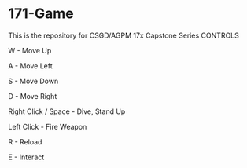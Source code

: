 # 171-Game
This is the repository for CSGD/AGPM 17x Capstone Series
CONTROLS



W - Move Up

A - Move Left

S - Move Down

D - Move Right



Right Click / Space - Dive, Stand Up

Left Click - Fire Weapon

R - Reload

E - Interact
